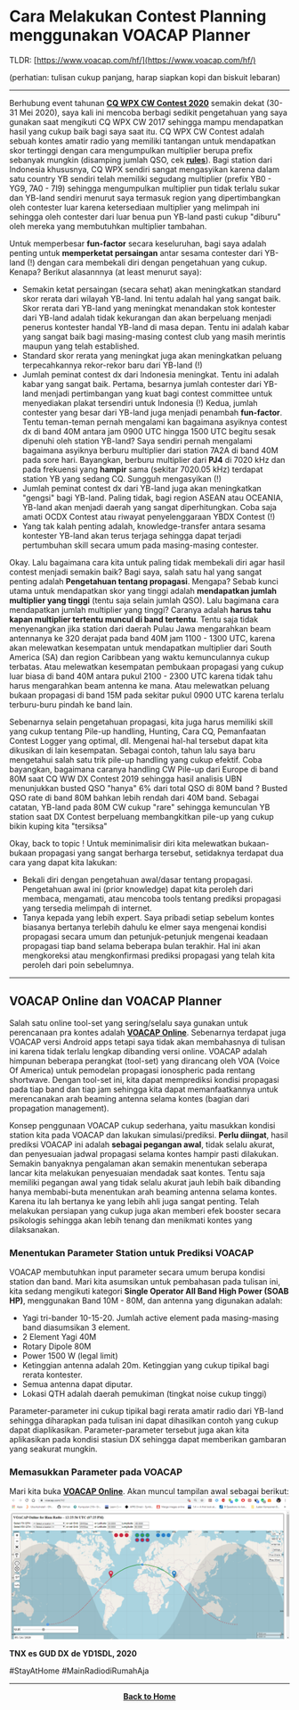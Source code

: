 # Cara Melakukan Contest Planning menggunakan VOACAP Planner

TLDR: [https://www.voacap.com/hf/](https://www.voacap.com/hf/)

(perhatian: tulisan cukup panjang, harap siapkan kopi dan biskuit lebaran)

****

Berhubung event tahunan [**CQ WPX CW Contest 2020**](https://www.cqwpx.com/) semakin dekat (30-31 Mei 2020), saya kali ini mencoba berbagi sedikit pengetahuan yang saya gunakan saat mengikuti CQ WPX CW 2017 sehingga mampu mendapatkan hasil yang cukup baik bagi saya saat itu.
CQ WPX CW Contest adalah sebuah kontes amatir radio yang memiliki tantangan untuk mendapatkan skor tertinggi dengan cara mengumpulkan multiplier berupa prefix sebanyak mungkin (disamping jumlah QSO, cek [**rules**](https://www.cqwpx.com/rules.htm)). Bagi station dari Indonesia khususnya, CQ WPX sendiri sangat mengasyikan karena dalam satu country YB sendiri telah memiliki segudang multiplier (prefix YB0 - YG9, 7A0 - 7I9) sehingga mengumpulkan multiplier pun tidak terlalu sukar dan YB-land sendiri menurut saya termasuk region yang dipertimbangkan oleh contester luar karena ketersediaan multiplier yang melimpah ini sehingga oleh contester dari luar benua pun YB-land pasti cukup "diburu" oleh mereka yang membutuhkan multiplier tambahan.  

Untuk memperbesar **fun-factor** secara keseluruhan, bagi saya adalah penting untuk **memperketat persaingan** antar sesama contester dari YB-land (!) dengan cara membekali diri dengan pengetahuan yang cukup. Kenapa? Berikut alasannnya (at least menurut saya):
* Semakin ketat persaingan (secara sehat) akan meningkatkan standard skor rerata dari wilayah YB-land. Ini tentu adalah hal yang sangat baik. Skor rerata dari YB-land yang meningkat menandakan stok kontester dari YB-land adalah tidak kekurangan dan akan berpeluang menjadi penerus kontester handal YB-land di masa depan. Tentu ini adalah kabar yang sangat baik bagi masing-masing contest club yang masih merintis maupun yang telah established.
* Standard skor rerata yang meningkat juga akan meningkatkan peluang terpecahkannya rekor-rekor baru dari YB-land (!)
* Jumlah peminat contest dx dari Indonesia meningkat. Tentu ini adalah kabar yang sangat baik. Pertama, besarnya jumlah contester dari YB-land menjadi pertimbangan yang kuat bagi contest committee untuk menyediakan plakat tersendiri untuk Indonesia (!) Kedua, jumlah contester yang besar dari YB-land juga menjadi penambah **fun-factor**. Tentu teman-teman pernah mengalami kan bagaimana asyiknya contest dx di band 40M antara jam 0900 UTC hingga 1500 UTC begitu sesak dipenuhi oleh station YB-land? Saya sendiri pernah mengalami bagaimana asyiknya berburu multiplier dari station 7A2A di band 40M pada sore hari. Bayangkan, berburu multiplier dari **PJ4** di 7020 kHz dan pada frekuensi yang **hampir** sama (sekitar 7020.05 kHz) terdapat station YB yang sedang CQ. Sungguh mengasyikan (!)
* Jumlah peminat contest dx dari YB-land juga akan meningkatkan "gengsi" bagi YB-land. Paling tidak, bagi region ASEAN atau OCEANIA, YB-land akan menjadi daerah yang sangat diperhitungkan. Coba saja amati OCDX Contest atau riwayat penyelenggaraan YBDX Contest (!)
* Yang tak kalah penting adalah, knowledge-transfer antara sesama kontester YB-land akan terus terjaga sehingga dapat terjadi pertumbuhan skill secara umum pada masing-masing contester.

Okay. Lalu bagaimana cara kita untuk paling tidak membekali diri agar hasil contest menjadi semakin baik? Bagi saya, salah satu hal yang sangat penting adalah **Pengetahuan tentang propagasi**. Mengapa? Sebab kunci utama untuk mendapatkan skor yang tinggi adalah **mendapatkan jumlah multiplier yang tinggi** (tentu saja selain jumlah QSO). Lalu bagimana cara mendapatkan jumlah multiplier yang tinggi? Caranya adalah **harus tahu kapan multiplier tertentu muncul di band tertentu**. Tentu saja tidak menyenangkan jika station dari daerah Pulau Jawa mengarahkan beam antennanya ke 320 derajat pada band 40M jam 1100 - 1300 UTC, karena akan melewatkan kesempatan untuk mendapatkan multiplier dari South America (SA) dan region Caribbean yang waktu kemunculannya cukup terbatas. Atau melewatkan kesempatan pembukaan propagasi yang cukup luar biasa di band 40M antara pukul 2100 - 2300 UTC karena tidak tahu harus mengarahkan beam antenna ke mana. Atau melewatkan peluang bukaan propagasi di band 15M pada sekitar pukul 0900 UTC karena terlalu terburu-buru pindah ke band lain.

Sebenarnya selain pengetahuan propagasi, kita juga harus memiliki skill yang cukup tentang Pile-up handling, Hunting, Cara CQ, Pemanfaatan Contest Logger yang optimal, dll. Mengenai hal-hal tersebut dapat kita dikusikan di lain kesempatan. Sebagai contoh, tahun lalu saya baru mengetahui salah satu trik pile-up handling yang cukup efektif. Coba bayangkan, bagaimana caranya handling CW Pile-up dari Europe di band 80M saat CQ WW DX Contest 2019 sehingga hasil analisis UBN menunjukkan busted QSO "hanya" 6% dari total QSO di 80M band ? Busted QSO rate di band 80M bahkan lebih rendah dari 40M band. Sebagai catatan, YB-land pada 80M CW cukup "rare" sehingga kemunculan YB station saat DX Contest berpeluang membangkitkan pile-up yang cukup bikin kuping kita "tersiksa" 

Okay, back to topic ! Untuk meminimalisir diri kita melewatkan bukaan-bukaan propagasi yang sangat berharga tersebut, setidaknya terdapat dua cara yang dapat kita lakukan:
* Bekali diri dengan pengetahuan awal/dasar tentang propagasi. Pengetahuan awal ini (prior knowledge) dapat kita peroleh dari membaca, mengamati, atau mencoba tools tentang prediksi propagasi yang tersedia melimpah di internet.
* Tanya kepada yang lebih expert. Saya pribadi setiap sebelum kontes biasanya bertanya terlebih dahulu ke elmer saya mengenai kondisi propagasi secara umum dan petunjuk-petunjuk mengenai keadaan propagasi tiap band selama beberapa bulan terakhir. Hal ini akan mengkoreksi atau mengkonfirmasi prediksi propagasi yang telah kita peroleh dari poin sebelumnya.

****
## VOACAP Online dan VOACAP Planner

Salah satu online tool-set yang sering/selalu saya gunakan untuk perencanaan pra kontes adalah [**VOACAP Online**](https://www.voacap.com/hf/). Sebenarnya terdapat juga VOACAP versi Android apps tetapi saya tidak akan membahasnya di tulisan ini karena tidak terlalu lengkap dibanding versi online. VOACAP adalah himpunan beberapa perangkat (tool-set) yang dirancang oleh VOA (Voice Of America) untuk pemodelan propagasi ionospheric pada rentang shortwave. Dengan tool-set ini, kita dapat memprediksi kondisi propagasi pada tiap band dan tiap jam sehingga kita dapat memanfaatkannya untuk merencanakan arah beaming antenna selama kontes (bagian dari propagation management).

Konsep penggunaan VOACAP cukup sederhana, yaitu masukkan kondisi station kita pada VOACAP dan lakukan simulasi/prediksi. **Perlu diingat**, hasil prediksi VOACAP ini adalah **sebagai pegangan awal**, tidak selalu akurat, dan penyesuaian jadwal propagasi selama kontes hampir pasti dilakukan. Semakin banyaknya pengalaman akan semakin menentukan seberapa lancar kita melakukan penyesuaian mendadak saat kontes. Tentu saja memiliki pegangan awal yang tidak selalu akurat jauh lebih baik dibanding hanya membabi-buta menentukan arah beaming antenna selama kontes. Karena itu lah bertanya ke yang lebih ahli juga sangat penting. Telah melakukan persiapan yang cukup juga akan memberi efek booster secara psikologis sehingga akan lebih tenang dan menikmati kontes yang dilaksanakan.

### Menentukan Parameter Station untuk Prediksi VOACAP

VOACAP membutuhkan input parameter secara umum berupa kondisi station dan band. Mari kita asumsikan untuk pembahasan pada tulisan ini, kita sedang mengikuti kategori **Single Operator All Band High Power (SOAB HP)**, menggunakan Band 10M - 80M, dan antenna yang digunakan adalah:
* Yagi tri-bander 10-15-20. Jumlah active element pada masing-masing band diasumsikan 3 element.
* 2 Element Yagi 40M
* Rotary Dipole 80M 
* Power 1500 W (legal limit)
* Ketinggian antenna adalah 20m. Ketinggian yang cukup tipikal bagi rerata kontester.
* Semua antenna dapat diputar.
* Lokasi QTH adalah daerah pemukiman (tingkat noise cukup tinggi)

Parameter-parameter ini cukup tipikal bagi rerata amatir radio dari YB-land sehingga diharapkan pada tulisan ini dapat dihasilkan contoh yang cukup dapat diaplikasikan. Parameter-parameter tersebut juga akan kita aplikasikan pada kondisi stasiun DX sehingga dapat memberikan gambaran yang seakurat mungkin.

### Memasukkan Parameter pada VOACAP

Mari kita buka [**VOACAP Online**](https://www.voacap.com/hf/). Akan muncul tampilan awal sebagai berikut:
![](./voacap-home.png)

**TNX es GUD DX**
**de YD1SDL, 2020**

#StayAtHome #MainRadiodiRumahAja

****

<p align="center">
  <a href="https://handiko.github.io/MyBlog/"> <b>Back to Home</b> </a>
  <br>
</p>
